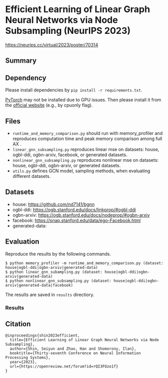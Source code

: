 # Efficient Learning of Linear Graph Neural Networks via Node Subsampling (NeurIPS 2023)

https://neurips.cc/virtual/2023/poster/70314

## Summary



## Dependency

Please install dependencies by `pip install -r requirements.txt`.

[PyTorch](https://pytorch.org/) may not be installed due to GPU issues. Then please install it from the [official website](https://pytorch.org/) (e.g., by cpuonly flag).

## Files

* `runtime_and_memory_comparison.py` should run with memory_profiler and reproduces computation time and peak memory comparison among full AX .
* `linear_gnn_subsampling.py` reproduces linear mse on datasets: house, ogbl-ddi, ogbn-arxiv, facebook, or generated datasets.
* `nonlinear_gnn_subsampling.py` reproduces nonlinear mse on datasets: house, ogbl-ddi, ogbn-arxiv, or generated datasets.
* `utils.py` defines GCN model, sampling methods,  when evaluating different datasets.

## Datasets

* house: https://github.com/nd7141/bgnn
* ogbl-ddi: https://ogb.stanford.edu/docs/linkprop/#ogbl-ddi
* ogbn-arxiv: https://ogb.stanford.edu/docs/nodeprop/#ogbn-arxiv
* facebook: https://snap.stanford.edu/data/ego-Facebook.html
* generated-data: 


## Evaluation

Reproduce the results by the following commands.

```
$ python memory_profiler -m runtime_and_memory_comparison.py (dataset: house|ogbl-ddi|ogbn-arxiv|generated-data)
$ python linear_gnn_subampling.py (dataset: house|ogbl-ddi|ogbn-arxiv|generated-data)
$ python nonlinear_gnn_subsampling.py (dataset: house|ogbl-ddi|ogbn-arxiv|generated-data|facebook)
```

The results are saved in `results` directiory.

### Results



## Citation

```
@inproceedings{shin2023efficient,
  title={Efficient Learning of Linear Graph Neural Networks via Node Subsampling},
  author={Shin, Seiyun and Zhao, Han and Shomorony, Ilan},
  booktitle={Thirty-seventh Conference on Neural Information Processing Systems},
  year={2023},
  url={https://openreview.net/forum?id=rQI3FOzo1f}
}
```
